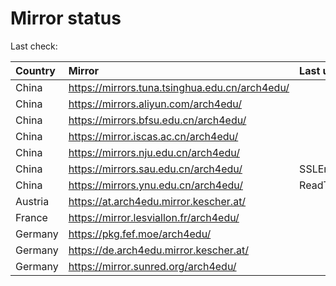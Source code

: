 <script src="./time.js"></script>
# Mirror status
Last check: <script type="text/javascript">localize(1686942809.9050417);</script>

|Country|Mirror|Last update|
|:------|:-----|:----------|
|China|https://mirrors.tuna.tsinghua.edu.cn/arch4edu/|<script type="text/javascript">localize(1686897190);</script>|
|China|https://mirrors.aliyun.com/arch4edu/|<script type="text/javascript">localize(1686810655);</script>|
|China|https://mirrors.bfsu.edu.cn/arch4edu/|<script type="text/javascript">localize(1686897190);</script>|
|China|https://mirror.iscas.ac.cn/arch4edu/|<script type="text/javascript">localize(1686897190);</script>|
|China|https://mirrors.nju.edu.cn/arch4edu/|<script type="text/javascript">localize(1686853840);</script>|
|China|https://mirrors.sau.edu.cn/arch4edu/|SSLError|
|China|https://mirrors.ynu.edu.cn/arch4edu/|ReadTimeout|
|Austria|https://at.arch4edu.mirror.kescher.at/|<script type="text/javascript">localize(1686897190);</script>|
|France|https://mirror.lesviallon.fr/arch4edu/|<script type="text/javascript">localize(1686897190);</script>|
|Germany|https://pkg.fef.moe/arch4edu/|<script type="text/javascript">localize(1686897190);</script>|
|Germany|https://de.arch4edu.mirror.kescher.at/|<script type="text/javascript">localize(1686897190);</script>|
|Germany|https://mirror.sunred.org/arch4edu/|<script type="text/javascript">localize(1686897190);</script>|

<script src="./tablefilter/tablefilter.js"></script>
<script src="./table.js"></script>